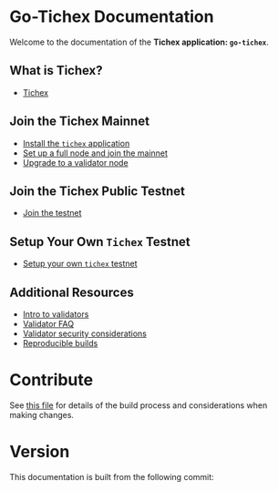 # Go-Tichex Documentation

Welcome to the documentation of the **Tichex application: `go-tichex`**.

## What is Tichex?

- [Tichex](./what-is-Tichex.md)

## Join the Tichex Mainnet

- [Install the `tichex` application](./installation.md)
- [Set up a full node and join the mainnet](./join-mainnet.md)
- [Upgrade to a validator node](./validators/validator-setup.md)

## Join the Tichex Public Testnet

- [Join the testnet](./join-testnet.md)

## Setup Your Own `Tichex` Testnet

- [Setup your own `tichex` testnet](./deploy-testnet.md)

## Additional Resources

- [Intro to validators](./validators/overview.md)
- [Validator FAQ](./validators/validator-faq.md)
- [Validator security considerations](./validators/security.md)
- [Reproducible builds](./reproducible-builds.md)

# Contribute

See [this file](https://github.com/tichex-project/go-tichex/blob/master/docs/DOCS_README.md) for details of the build process and
considerations when making changes.

# Version

 This documentation is built from the following commit:

